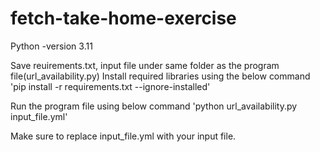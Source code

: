 # fetch-take-home-exercise

Python -version 3.11

Save reuirements.txt, input file under same folder as the program file(url_availability.py)
Install required libraries using the below command
    'pip install -r requirements.txt --ignore-installed'

Run the program file using below command
    'python url_availability.py input_file.yml'

Make sure to replace input_file.yml with your input file.